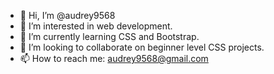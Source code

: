 - 👋 Hi, I’m @audrey9568
- 👀 I’m interested in web development.
- 🌱 I’m currently learning CSS and Bootstrap.
- 💞️ I’m looking to collaborate on beginner level CSS projects.
- 📫 How to reach me: audrey9568@gmail.com

<!---
audrey9568/audrey9568 is a ✨ special ✨ repository because its `README.md` (this file) appears on your GitHub profile.
You can click the Preview link to take a look at your changes.
--->
